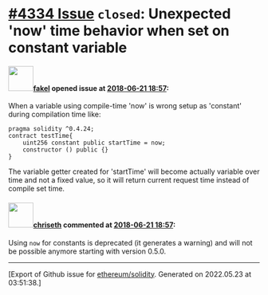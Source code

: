 # [\#4334 Issue](https://github.com/ethereum/solidity/issues/4334) `closed`: Unexpected 'now' time behavior when set on constant variable

#### <img src="https://avatars.githubusercontent.com/u/10450905?u=415f7384682e58c623badc45f634a12aa05ec3de&v=4" width="50">[fakel](https://github.com/fakel) opened issue at [2018-06-21 18:57](https://github.com/ethereum/solidity/issues/4334):

When a variable using compile-time 'now' is wrong setup as 'constant' during compilation time like:

```
pragma solidity ^0.4.24;
contract testTime{
    uint256 constant public startTime = now;
    constructor () public {}
}
```

The variable getter created for 'startTime' will become actually variable over time and not a fixed value, so it will return current request time instead of compile set time.

#### <img src="https://avatars.githubusercontent.com/u/9073706?v=4" width="50">[chriseth](https://github.com/chriseth) commented at [2018-06-21 18:57](https://github.com/ethereum/solidity/issues/4334#issuecomment-400359090):

Using `now` for constants is deprecated (it generates a warning) and will not be possible anymore starting with version 0.5.0.


-------------------------------------------------------------------------------



[Export of Github issue for [ethereum/solidity](https://github.com/ethereum/solidity). Generated on 2022.05.23 at 03:51:38.]
